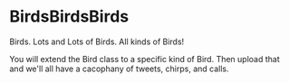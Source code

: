 # BirdsBirdsBirds
Birds.  Lots and Lots of Birds.  All kinds of Birds!

You will extend the Bird class to a specific kind of Bird.  Then upload that and we'll all have a cacophany of tweets, chirps, and calls.
